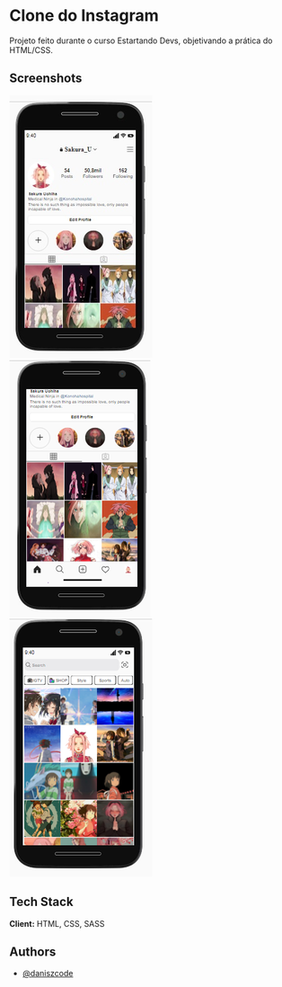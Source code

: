 
# Clone do Instagram

Projeto feito durante o curso Estartando Devs, objetivando a prática do HTML/CSS. 



  
## Screenshots

![App Screenshot](https://raw.githubusercontent.com/daniszcode/Clone-Instagram/master/assets/img/perfil1.jpg)
![App Screenshot](https://raw.githubusercontent.com/daniszcode/Clone-Instagram/master/assets/img/perfil2.png)
![App Screenshot](https://raw.githubusercontent.com/daniszcode/Clone-Instagram/master/assets/img/procurar1.png)

  
## Tech Stack

**Client:** HTML, CSS, SASS




  


  
## Authors

- [@daniszcode](https://github.com/daniszcode)

  

